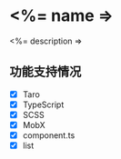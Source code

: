 # <%= name =>

<%= description =>

## 功能支持情况

- [x] Taro
- [x] TypeScript
- [x] SCSS
- [x] MobX
- [x] component.ts
- [x] list
